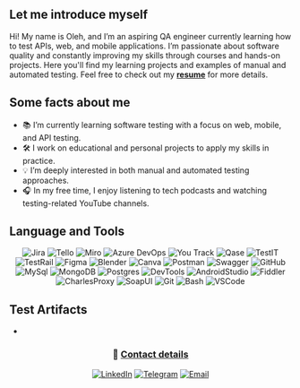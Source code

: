 ## Let me introduce myself

Hi! My name is Oleh, and I’m an aspiring QA engineer currently learning how to test APIs, web, and mobile applications. I’m passionate about software quality and constantly improving my skills through courses and hands-on projects. 
Here you'll find my learning projects and examples of manual and automated testing.
Feel free to check out my __[resume]()__ for more details.

## Some facts about me

<ul>
<li>📚 I’m currently learning software testing with a focus on web, mobile, and API testing.</li>
<li>🛠️ I work on educational and personal projects to apply my skills in practice.</li>
<li>💡 I’m deeply interested in both manual and automated testing approaches.</li>
<li>🎧 In my free time, I enjoy listening to tech podcasts and watching testing-related YouTube channels.</li>
</ul>

## Language and Tools

<div align="center">

![Jira](https://img.shields.io/badge/-Jira-090909?style=for-the-badge&logo=jira&logoColor=136be1)
![Tello](https://img.shields.io/badge/-Trello-090909?style=for-the-badge&logo=trello&logoColor=136be1)
![Miro](https://img.shields.io/badge/-Miro-090909?style=for-the-badge&logo=miro&logoColor=FFD932)
![Azure DevOps](https://custom-icon-badges.demolab.com/badge/-Azure%20DevOps-090909?style=for-the-badge&logo=azure%20devops&logoColor=)
![You Track](https://custom-icon-badges.demolab.com/badge/-YouTrack-000?style=for-the-badge&logo=youtrack&logoColor=fff)
![Qase](https://custom-icon-badges.demolab.com/badge/-Qase-000?style=for-the-badge&logo=Qase&logoColor=fff)
![TestIT](https://custom-icon-badges.demolab.com/badge/-TestIT-000?style=for-the-badge&logo=testit&logoColor=fff)
![TestRail](https://custom-icon-badges.demolab.com/badge/-TestRail-000?style=for-the-badge&logo=test_rail&logoColor=fff)
![Figma](https://custom-icon-badges.demolab.com/badge/-Figma-000?style=for-the-badge&logo=figma-logo&logoColor=fff)
![Blender](https://custom-icon-badges.demolab.com/badge/-Blender-000?style=for-the-badge&logo=blender-logo&logoColor=fff)
![Canva](https://img.shields.io/badge/-Canva-090909?style=for-the-badge&logo=canva&logoColor=#EA7A33)
![Postman](https://custom-icon-badges.demolab.com/badge/-Postman-000?style=for-the-badge&logo=postman-logo&logoColor=fff)
![Swagger](https://custom-icon-badges.demolab.com/badge/-Swagger-000?style=for-the-badge&logo=swagger-logo&logoColor=fff)
![GitHub](https://img.shields.io/badge/-GitHub-090909?style=for-the-badge&logo=github&logoColor=fff)
![MySql](https://img.shields.io/badge/-MySql-090909?style=for-the-badge&logo=mysql&logoColor=4479A1)
![MongoDB](https://img.shields.io/badge/-MongoDB-090909?style=for-the-badge&logo=mongodb&logoColor=53A551)
![Postgres](https://img.shields.io/badge/-Postgres-090909?style=for-the-badge&logo=postgresql&logoColor=396491)
![DevTools](https://custom-icon-badges.demolab.com/badge/-DevTools-000?style=for-the-badge&logo=devtools&logoColor=fff)
![AndroidStudio](https://custom-icon-badges.demolab.com/badge/-Android_Studio-000?style=for-the-badge&logo=android-studio-logo&logoColor=fff)
![Fiddler](https://custom-icon-badges.demolab.com/badge/-Fiddler-000?style=for-the-badge&logo=fiddler&logoColor=fff)
![CharlesProxy](https://custom-icon-badges.demolab.com/badge/-Charles_Proxy-000?style=for-the-badge&logo=charles_proxy&logoColor=fff)
![SoapUI](https://custom-icon-badges.demolab.com/badge/-SoapUI-000?style=for-the-badge&logo=soapui-logo&logoColor=fff)
![Git](https://custom-icon-badges.demolab.com/badge/-Git-000?style=for-the-badge&logo=git_logo&logoColor=fff)
![Bash](https://custom-icon-badges.demolab.com/badge/-Bash-000?style=for-the-badge&logo=bash-logo&logoColor=fff)
![VSCode](https://custom-icon-badges.demolab.com/badge/-VSCode-000?style=for-the-badge&logo=vscode-logo&logoColor=fff)

</div>

## Test Artifacts

<ul>
<li></li>
</ul>

<h3 align="center">📩 <u><strong>Contact details</strong></u></h3>

<div align="center">

[![LinkedIn](https://custom-icon-badges.demolab.com/badge/-linkedin-000?style=for-the-badge&logo=linked_in_&logoColor=fff)](https://www.linkedin.com/in/olehrsobol/)
[![Telegram](https://custom-icon-badges.demolab.com/badge/-Telegram-000?style=for-the-badge&logo=Telegram&logoColor)](https://t.me/olehrsobol)
[![Email](https://custom-icon-badges.demolab.com/badge/-email-000?style=for-the-badge&logo=gmaill&logoColor)](mailto:oleh.sobol.r@gmail.com)

</div>